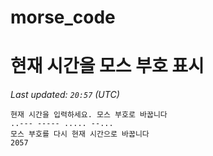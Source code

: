 # morse_code
# 현재 시간을 모스 부호 표시
<!-- MORSE_TIME_START -->
_Last updated: `20:57` (UTC)_

```
현재 시간을 입력하세요. 모스 부호로 바꿉니다
..--- ----- ..... --...
모스 부호를 다시 현재 시간으로 바꿉니다
2057
```
<!-- MORSE_TIME_END -->
